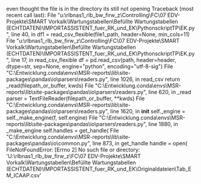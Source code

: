 even thought the file is in the directory its still not opening 
Traceback (most recent call last):
  File "u:\rlbnas1_rlb_bw_firw_z\Controlling\FC\07 EDV-Projekte\SMART Vorkalk\Wartungstabellen\Befüllte Wartungstabellen (ECHTDATEN)\IMPORTASSISTENT_fuer_RK_und_EK\PythonsckriptTP\EK.py", line 40, in <module>
    df1 = read_csv_flexible(file1_path, header=None, min_cols=11)
  File "u:\rlbnas1_rlb_bw_firw_z\Controlling\FC\07 EDV-Projekte\SMART Vorkalk\Wartungstabellen\Befüllte Wartungstabellen (ECHTDATEN)\IMPORTASSISTENT_fuer_RK_und_EK\PythonsckriptTP\EK.py", line 17, in read_csv_flexible
    df = pd.read_csv(path, header=header, dtype=str, sep=None, engine="python", encoding="utf-8-sig")
  File "C:\Entwicklung\.conda\envs\MSR-reports\lib\site-packages\pandas\io\parsers\readers.py", line 1026, in read_csv
    return _read(filepath_or_buffer, kwds)
  File "C:\Entwicklung\.conda\envs\MSR-reports\lib\site-packages\pandas\io\parsers\readers.py", line 620, in _read
    parser = TextFileReader(filepath_or_buffer, **kwds)
  File "C:\Entwicklung\.conda\envs\MSR-reports\lib\site-packages\pandas\io\parsers\readers.py", line 1620, in __init__
    self._engine = self._make_engine(f, self.engine)
  File "C:\Entwicklung\.conda\envs\MSR-reports\lib\site-packages\pandas\io\parsers\readers.py", line 1880, in _make_engine
    self.handles = get_handle(
  File "C:\Entwicklung\.conda\envs\MSR-reports\lib\site-packages\pandas\io\common.py", line 873, in get_handle
    handle = open(
FileNotFoundError: [Errno 2] No such file or directory: 'U:\\rlbnas1_rlb_bw_firw_z\\FC\\07 EDV-Projekte\\SMART Vorkalk\\Wartungstabellen\\Befüllte Wartungstabellen (ECHTDATEN)\\IMPORTASSISTENT_fuer_RK_und_EK\\Originaldateien\\Tab_EM_ICAAP.csv'
